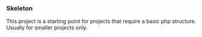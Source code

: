 ### Skeleton
This project is a starting point for projects that require a basic php structure. Usually for smaller projects only.
